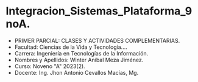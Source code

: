 # Integracion_Sistemas_Plataforma_9noA.
- PRIMER PARCIAL: CLASES Y ACTIVIDADES COMPLEMENTARIAS.
- Facultad: Ciencias de la Vida y Tecnología....
- Carrera: Ingeniería en Tecnologías de la Información.
- Nombres y Apellidos: Winter Aníbal Meza Jiménez.
- Curso: Noveno "A" 2023(2).
- Docente: Ing. Jhon Antonio Cevallos Macías, Mg.
